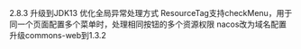 2.8.3
升级到JDK13
优化全局异常处理方式
ResourceTag支持checkMenu，用于同一个页面配置多个菜单时，处理相同按钮的多个资源权限
nacos改为域名配置
升级commons-web到1.3.2